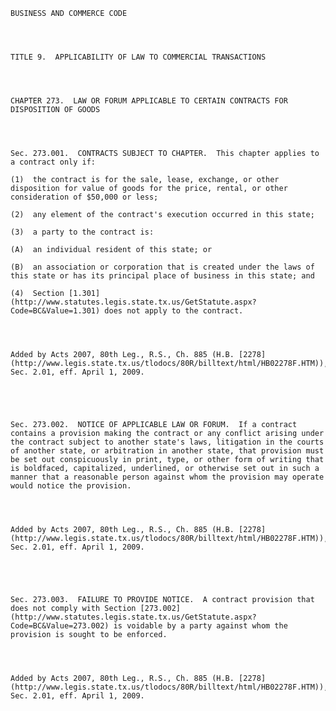 ﻿
    
    
    	
    					
    
    
    BUSINESS AND COMMERCE CODE
    
      
    
    
    TITLE 9.  APPLICABILITY OF LAW TO COMMERCIAL TRANSACTIONS
    
      
    
    
    CHAPTER 273.  LAW OR FORUM APPLICABLE TO CERTAIN CONTRACTS FOR DISPOSITION OF GOODS
    
      
    
    
    Sec. 273.001.  CONTRACTS SUBJECT TO CHAPTER.  This chapter applies to a contract only if:
    
    (1)  the contract is for the sale, lease, exchange, or other disposition for value of goods for the price, rental, or other consideration of $50,000 or less;
    
    (2)  any element of the contract's execution occurred in this state;
    
    (3)  a party to the contract is:
    
    (A)  an individual resident of this state; or
    
    (B)  an association or corporation that is created under the laws of this state or has its principal place of business in this state; and
    
    (4)  Section [1.301](http://www.statutes.legis.state.tx.us/GetStatute.aspx?Code=BC&Value=1.301) does not apply to the contract.
    
    
    
    
    Added by Acts 2007, 80th Leg., R.S., Ch. 885 (H.B. [2278](http://www.legis.state.tx.us/tlodocs/80R/billtext/html/HB02278F.HTM)), Sec. 2.01, eff. April 1, 2009.
    
    
    
    
    
    Sec. 273.002.  NOTICE OF APPLICABLE LAW OR FORUM.  If a contract contains a provision making the contract or any conflict arising under the contract subject to another state's laws, litigation in the courts of another state, or arbitration in another state, that provision must be set out conspicuously in print, type, or other form of writing that is boldfaced, capitalized, underlined, or otherwise set out in such a manner that a reasonable person against whom the provision may operate would notice the provision.
    
    
    
    
    Added by Acts 2007, 80th Leg., R.S., Ch. 885 (H.B. [2278](http://www.legis.state.tx.us/tlodocs/80R/billtext/html/HB02278F.HTM)), Sec. 2.01, eff. April 1, 2009.
    
    
    
    
    
    Sec. 273.003.  FAILURE TO PROVIDE NOTICE.  A contract provision that does not comply with Section [273.002](http://www.statutes.legis.state.tx.us/GetStatute.aspx?Code=BC&Value=273.002) is voidable by a party against whom the provision is sought to be enforced.
    
    
    
    
    Added by Acts 2007, 80th Leg., R.S., Ch. 885 (H.B. [2278](http://www.legis.state.tx.us/tlodocs/80R/billtext/html/HB02278F.HTM)), Sec. 2.01, eff. April 1, 2009.
    
    
    
    
    				
